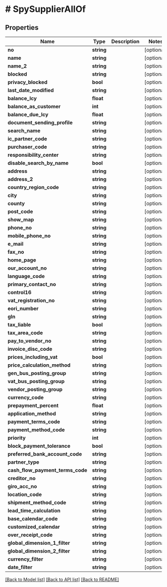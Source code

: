 # # SpySupplierAllOf

## Properties

Name | Type | Description | Notes
------------ | ------------- | ------------- | -------------
**no** | **string** |  | [optional]
**name** | **string** |  | [optional]
**name_2** | **string** |  | [optional]
**blocked** | **string** |  | [optional]
**privacy_blocked** | **bool** |  | [optional]
**last_date_modified** | **string** |  | [optional]
**balance_lcy** | **float** |  | [optional]
**balance_as_customer** | **int** |  | [optional]
**balance_due_lcy** | **float** |  | [optional]
**document_sending_profile** | **string** |  | [optional]
**search_name** | **string** |  | [optional]
**ic_partner_code** | **string** |  | [optional]
**purchaser_code** | **string** |  | [optional]
**responsibility_center** | **string** |  | [optional]
**disable_search_by_name** | **bool** |  | [optional]
**address** | **string** |  | [optional]
**address_2** | **string** |  | [optional]
**country_region_code** | **string** |  | [optional]
**city** | **string** |  | [optional]
**county** | **string** |  | [optional]
**post_code** | **string** |  | [optional]
**show_map** | **string** |  | [optional]
**phone_no** | **string** |  | [optional]
**mobile_phone_no** | **string** |  | [optional]
**e_mail** | **string** |  | [optional]
**fax_no** | **string** |  | [optional]
**home_page** | **string** |  | [optional]
**our_account_no** | **string** |  | [optional]
**language_code** | **string** |  | [optional]
**primary_contact_no** | **string** |  | [optional]
**control16** | **string** |  | [optional]
**vat_registration_no** | **string** |  | [optional]
**eori_number** | **string** |  | [optional]
**gln** | **string** |  | [optional]
**tax_liable** | **bool** |  | [optional]
**tax_area_code** | **string** |  | [optional]
**pay_to_vendor_no** | **string** |  | [optional]
**invoice_disc_code** | **string** |  | [optional]
**prices_including_vat** | **bool** |  | [optional]
**price_calculation_method** | **string** |  | [optional]
**gen_bus_posting_group** | **string** |  | [optional]
**vat_bus_posting_group** | **string** |  | [optional]
**vendor_posting_group** | **string** |  | [optional]
**currency_code** | **string** |  | [optional]
**prepayment_percent** | **float** |  | [optional]
**application_method** | **string** |  | [optional]
**payment_terms_code** | **string** |  | [optional]
**payment_method_code** | **string** |  | [optional]
**priority** | **int** |  | [optional]
**block_payment_tolerance** | **bool** |  | [optional]
**preferred_bank_account_code** | **string** |  | [optional]
**partner_type** | **string** |  | [optional]
**cash_flow_payment_terms_code** | **string** |  | [optional]
**creditor_no** | **string** |  | [optional]
**giro_acc_no** | **string** |  | [optional]
**location_code** | **string** |  | [optional]
**shipment_method_code** | **string** |  | [optional]
**lead_time_calculation** | **string** |  | [optional]
**base_calendar_code** | **string** |  | [optional]
**customized_calendar** | **string** |  | [optional]
**over_receipt_code** | **string** |  | [optional]
**global_dimension_1_filter** | **string** |  | [optional]
**global_dimension_2_filter** | **string** |  | [optional]
**currency_filter** | **string** |  | [optional]
**date_filter** | **string** |  | [optional]

[[Back to Model list]](../../README.md#models) [[Back to API list]](../../README.md#endpoints) [[Back to README]](../../README.md)
